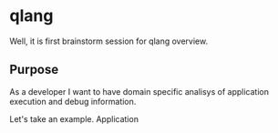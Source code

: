 # qlang

Well, it is first brainstorm session for qlang overview.

## Purpose

As a developer I want to have domain specific analisys of application execution and debug information.

Let's take an example. Application 
